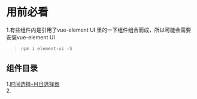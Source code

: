 # 用前必看
1.有些组件内是引用了vue-element UI 里的一下组件组合而成，所以可能会需要安装vue-element UI 
>`npm i element-ui -S`


## 组件目录
1.[时间选择-月日选择器](https://github.com/lzyszds/customize-vue-components/blob/main/MonDayKJ.vue)<br/>
2.
